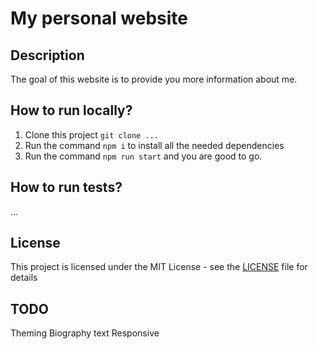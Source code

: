 # My personal website

## Description

The goal of this website is to provide you more information 
about me.

## How to run locally?

1. Clone this project `git clone ...`
2. Run the command `npm i` to install all the needed dependencies
3. Run the command `npm run start` and you are good to go.

## How to run tests?

...

## License

This project is licensed under the MIT License - see the [LICENSE](https://github.com/Sylv11/sylvainurbain/blob/master/LICENSE) file for details

## TODO
Theming
Biography text
Responsive
